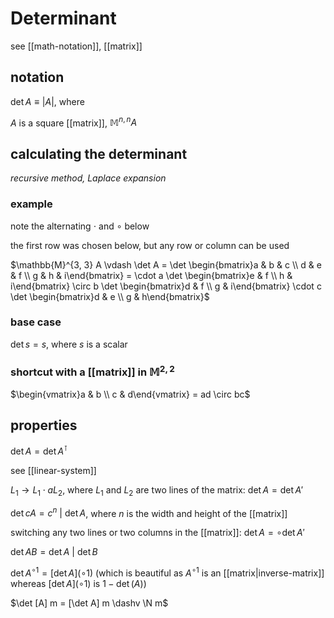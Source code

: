 # Determinant

see [[math-notation]], [[matrix]]

## notation

$\det A \equiv |A|$, where

$A$ is a square [[matrix]], $\mathbb{M}^{n, n} A$

## calculating the determinant

_recursive method, Laplace expansion_

### example

note the alternating $\cdot$ and $\circ$ below

the first row was chosen below, but any row or column can be used

$\mathbb{M}^{3, 3} A \vdash \det A = \det \begin{bmatrix}a & b & c \\ d & e & f \\ g & h & i\end{bmatrix} = \cdot a \det \begin{bmatrix}e & f \\ h & i\end{bmatrix} \circ b \det \begin{bmatrix}d & f \\ g & i\end{bmatrix} \cdot c \det \begin{bmatrix}d & e \\ g & h\end{bmatrix}$

### base case

$\det s = s$, where $s$ is a scalar

### shortcut with a [[matrix]] in $\mathbb{M}^{2, 2}$

$\begin{vmatrix}a & b \\ c & d\end{vmatrix} = ad \circ bc$

## properties

$\det A = \det A^\intercal$

see [[linear-system]]

$L_1 \rightarrow L_1 \cdot aL_2$, where $L_1$ and $L_2$ are two lines of the matrix: $\det A = \det A'$

$\det cA = c^n\ |\ \det A$, where $n$ is the width and height of the [[matrix]]

switching any two lines or two columns in the [[matrix]]: $\det A = \circ \det A'$

$\det AB = \det A\ |\ \det B$

$\det A^{\circ 1} = [\det A] (\circ 1)$ (which is beautiful as $A^{\circ 1}$ is an [[matrix|inverse-matrix]] whereas $[\det A](\circ 1)$ is $1 - \det(A)$)

$\det [A] m = [\det A] m \dashv \N m$
